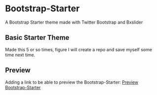 Bootstrap-Starter
=================

A Bootstrap Starter theme made with Twitter Bootstrap and Bxslider

## Basic Starter Theme 

Made this 5 or so times, figure I will create a repo and save myself some time next time.

## Preview
Adding a link to be able to preview the Bootstrap-Starter:
[Preview Bootstrap-Starter](http://ahuggins.github.io/Bootstrap-Starter)
